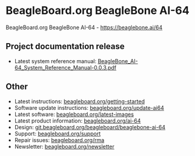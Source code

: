 # BeagleBoard.org BeagleBone AI-64
 
BeagleBoard.org BeagleBone AI-64 - https://beaglebone.ai/64

## Project documentation release
* Latest system reference manual: [BeagleBone\_AI-64\_System\_Reference\_Manual-0.0.3.pdf](https://git.beagleboard.org/beagleboard/beaglebone-ai-64/uploads/a8f416f8f44033b2b8f91f0cbc7de8f0/BeagleBone_AI-64_System_Reference_Manual-0.0.3.pdf)

## Other
* Latest instructions: [beagleboard.org/getting-started](beagleboard.org/getting-started)
* Software update instructions: [beagleboard.org/update-ai64](beagleboard.org/update-ai64)
* Latest software: [beagleboard.org/latest-images](beagleboard.org/latest-images)
* Latest product information: [beagleboard.org/ai-64](beagleboard.org/ai-64)
* Design: [git.beagleboard.org/beagleboard/beaglebone-ai-64](git.beagleboard.org/beagleboard/beaglebone-ai-64)
* Support: [beagleboard.org/support](beagleboard.org/support)
* Repair issues: [beagleboard.org/rma](beagleboard.org/rma)
* Newsletter: [beagleboard.org/newsletter](beagleboard.org/newsletter)
